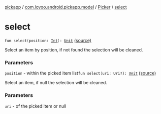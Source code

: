 [pickapp](../../index.md) / [com.lovoo.android.pickapp.model](../index.md) / [Picker](index.md) / [select](./select.md)

# select

`fun select(position: `[`Int`](https://kotlinlang.org/api/latest/jvm/stdlib/kotlin/-int/index.html)`): `[`Unit`](https://kotlinlang.org/api/latest/jvm/stdlib/kotlin/-unit/index.html) [(source)](https://github.com/lovoo/android-pickpic/blob/master/pickapp/pickapp/src/main/kotlin/com/lovoo/android/pickapp/model/Picker.kt#L114)

Select an item by position, if not found the selection will be cleaned.

### Parameters

`position` - within the picked item list`fun select(uri: Uri?): `[`Unit`](https://kotlinlang.org/api/latest/jvm/stdlib/kotlin/-unit/index.html) [(source)](https://github.com/lovoo/android-pickpic/blob/master/pickapp/pickapp/src/main/kotlin/com/lovoo/android/pickapp/model/Picker.kt#L123)

Select an item, if null the selection will be cleaned.

### Parameters

`uri` - of the picked item or null